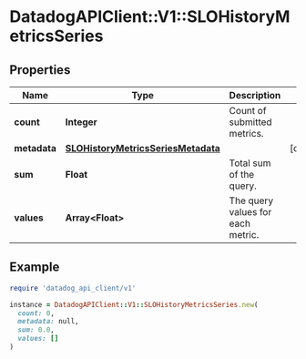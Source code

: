 # DatadogAPIClient::V1::SLOHistoryMetricsSeries

## Properties

| Name | Type | Description | Notes |
| ---- | ---- | ----------- | ----- |
| **count** | **Integer** | Count of submitted metrics. |  |
| **metadata** | [**SLOHistoryMetricsSeriesMetadata**](SLOHistoryMetricsSeriesMetadata.md) |  | [optional] |
| **sum** | **Float** | Total sum of the query. |  |
| **values** | **Array&lt;Float&gt;** | The query values for each metric. |  |

## Example

```ruby
require 'datadog_api_client/v1'

instance = DatadogAPIClient::V1::SLOHistoryMetricsSeries.new(
  count: 0,
  metadata: null,
  sum: 0.0,
  values: []
)
```

